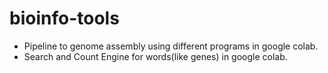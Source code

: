 # bioinfo-tools

- Pipeline to genome assembly using different programs in google colab.
- Search and Count Engine for words(like genes) in google colab.
